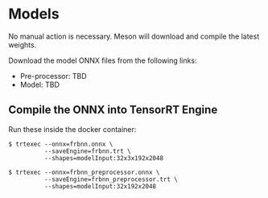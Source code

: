 # Models

No manual action is necessary. Meson will download and compile the latest weights.

Download the model ONNX files from the following links:
- Pre-processor: TBD
- Model: TBD

## Compile the ONNX into TensorRT Engine

Run these inside the docker container:
```
$ trtexec --onnx=frbnn.onnx \
          --saveEngine=frbnn.trt \
          --shapes=modelInput:32x3x192x2048

$ trtexec --onnx=frbnn_preprocessor.onnx \
          --saveEngine=frbnn_preprocessor.trt \
          --shapes=modelInput:32x192x2048
```
